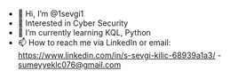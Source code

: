 - 👋 Hi, I’m @1sevgi1
- 👀 Interested in Cyber Security
- 🌱 I’m currently learning KQL, Python
- 📫 How to reach me via LinkedIn or email: https://www.linkedin.com/in/s-sevgi-kilic-68939a1a3/  - sumeyyeklc076@gmail.com

<!---
1sevgi1/1sevgi1 is a ✨ special ✨ repository because its `README.md` (this file) appears on your GitHub profile.
You can click the Preview link to take a look at your changes.
--->
